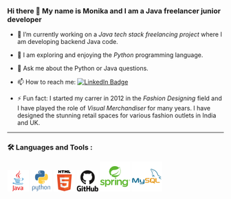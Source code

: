 ### Hi there 👋 My name is Monika and I am a Java freelancer junior developer

<!--
**monikacoder/monikacoder** is a ✨ _special_ ✨ repository because its `README.md` (this file) appears on your GitHub profile.

Here are some ideas to get you started:

- 🔭 I’m currently working on ...
- 🌱 I’m currently learning ...
- 👯 I’m looking to collaborate on ...
- 🤔 I’m looking for help with ...
- 💬 Ask me about ...
- 📫 How to reach me: ...
- 😄 Pronouns: ...
- ⚡ Fun fact: ...
-->

- 🔭 I’m currently working on a *Java tech stack freelancing project* where I am developing backend Java code.

- 🌱 I am exploring and enjoying the *Python* programming language. 

- 💬 Ask me about the Python or Java questions. 
- 📫 How to reach me:  <a href="https://linkedin.com/in/monika-nohwar-a4171948" target="blank">     <img src="https://img.shields.io/badge/LinkedIn-blue?style=for-the-badge&logo=linkedin&logoColor=white" alt="LinkedIn Badge"/> </a>

- ⚡ Fun fact: I started my carrer in 2012 in the *Fashion Designing* field and I have played the role of *Visual Merchandiser* for many years. I have designed the stunning retail spaces for various fashion outlets in India and UK. 


-------
### :hammer_and_wrench: Languages and Tools :
<div>
    <img src="https://github.com/devicons/devicon/blob/master/icons/java/java-original-wordmark.svg" title="Java" **alt="Java" width="50" height="50"/>
    <img src="https://github.com/devicons/devicon/blob/master/icons/python/python-original-wordmark.svg" title="Python" **alt="Python" width="50" height="50"/>
    <img src="https://github.com/devicons/devicon/blob/master/icons/html5/html5-original-wordmark.svg" title="HTML5" **alt="HTML5" width="50" height="50"/>
    <img src="https://github.com/devicons/devicon/blob/master/icons/github/github-original-wordmark.svg" title="Git" **alt="Git" width="50" height="50"/>
    <img src="https://github.com/devicons/devicon/blob/master/icons/spring/spring-original-wordmark.svg" title="Spring" **alt="Spring" width="70" height="70"/>
    <img src="https://github.com/devicons/devicon/blob/master/icons/mysql/mysql-original-wordmark.svg" title="MySQL" **alt="MySQL" width="70" height="70"/>
</div>

